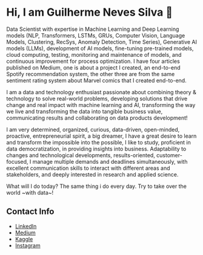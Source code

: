 # Hi, I am Guilherme Neves Silva 👋

Data Scientist with expertise in Machine Learning and Deep Learning models (NLP, Transformers, LSTMs, GRUs, Computer Vision, Language Models, Clustering, RecSys, Anomaly Detection, Time Series), Generative AI models (LLMs), development of AI models, fine-tuning pre-trained models, cloud computing, testing, monitoring and maintenance of models, and continuous improvement for process optimization. I have four articles published on Medium, one is about a project I created, an end-to-end Spotify recommendation system, the other three are from the same sentiment rating system about Marvel comics that I created end-to-end.

I am a data and technology enthusiast passionate about combining theory & technology to solve real-world problems, developing solutions that drive change and real impact with machine learning and AI, transforming the way we live and transforming the data into tangible business value, communicating results and collaborating on data products development!

I am very determined, organized, curious, data-driven, open-minded, proactive, entrepreneurial spirit, a big dreamer, I have a great desire to learn and transform the impossible into the possible, I like to study, proficient in data democratization, in providing insights into business. Adaptability to changes and technological developments, results-oriented, customer-focused, I manage multiple demands and deadlines simultaneously, with excellent communication skills to interact with different areas and stakeholders, and deeply interested in research and applied science.

What will I do today? The same thing i do every day. Try to take over the world ~with data~!

## Contact Info
* [LinkedIn](https://www.linkedin.com/in/guilherme-neves-silva/)
* [Medium](https://medium.com/@guineves.py/)
* [Kaggle](https://www.kaggle.com/guilhermedasneves)
* [Instagram](https://www.instagram.com/guineves.py/)
